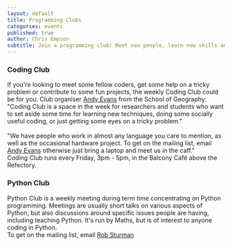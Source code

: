 ```yaml
---
layout: default
title: Programming Clubs
categories: events
published: true
author: Chris Empson
subtitle: Join a programming club! Meet new people, learn new skills and build exciting projects.
---
```

<div class="container">
  <div class="row">
  <h3>Coding Club</h3>
  </div>
  <div class="row">
  If you're looking to meet some fellow coders, get some help on a tricky problem or contribute to some fun projects, the weekly Coding Club could be for you. Club organiser <a href="http://www.geog.leeds.ac.uk/people/a.evans/">Andy Evans</a> from the School of Geography:
  </div>
  <div class="row quote">
  &quot;Coding Club is a space in the week for researchers and students who want to set aside some time for learning new techniques, doing some socially useful coding, or just getting some eyes on a tricky problem.&quot;
  <br /><br />
  &quot;We have people who work in almost any language you care to mention, as well as the occasional hardware project. To get on the mailing list, email <a href="http://www.geog.leeds.ac.uk/people/a.evans/">Andy Evans</a> otherwise just bring a laptop and meet us in the caff.&quot;
  </div>
  <div class="row">
  Coding Club runs every Friday, 3pm - 5pm, in the Balcony Café above the Refectory.
  </div>

  <div class="row">
  </div>

  <div class="row">
  <h3>Python Club</h3>
  </div>
  <div class="row">
  Python Club is a weekly meeting during term time concentrating on Python programming. Meetings are usually short talks on various aspects of Python, but also discussions around specific issues people are having, including teaching Python. It's run by Maths, but is of interest to anyone coding in Python. 
  </div>
  <div class="row">
  To get on the mailing list, email <a href="https://www.maths.leeds.ac.uk/index.php?id=263&uid=1074">Rob Sturman</a>
  </div>

</div>

